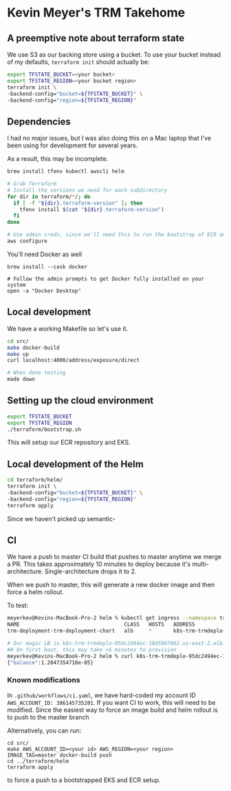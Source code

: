 # Kevin Meyer's TRM Takehome

## A preemptive note about terraform state

We use S3 as our backing store using a bucket. To use your bucket instead of my defaults, `terraform init` should actually be:

```bash
export TFSTATE_BUCKET=<your bucket>
export TFSTATE_REGION=<your bucket region>
terraform init \
-backend-config="bucket=${TFSTATE_BUCKET}" \
-backend-config="region=${TFSTATE_REGION}"
```

## Dependencies

I had no major issues, but I was also doing this on a Mac laptop that I've been using for development for several years.  

As a result, this may be incomplete.  

```bash
brew install tfenv kubectl awscli helm

# Grab Terraform
# Install the versions we need for each subdirectory
for dir in terraform/*/; do
  if [ -f "${dir}.terraform-version" ]; then
    tfenv install $(cat "${dir}.terraform-version")
  fi
done

# Use admin creds, since we'll need this to run the bootstrap of ECR and EKS
aws configure
```

You'll need Docker as well

```shell
brew install --cask docker

# Follow the admin prompts to get Docker fully installed on your system
open -a "Docker Desktop"
```

## Local development

We have a working Makefile so let's use it.  

```bash
cd src/
make docker-build
make up
curl localhost:4000/address/exposure/direct

# When done testing
made down
```

## Setting up the cloud environment

```bash
export TFSTATE_BUCKET
export TFSTATE_REGION
./terraform/bootstrap.sh
```

This will setup our ECR repository and EKS.  

## Local development of the Helm

```bash
cd terraform/helm/
terraform init \
-backend-config="bucket=${TFSTATE_BUCKET}" \
-backend-config="region=${TFSTATE_REGION}"
terraform apply
```

Since we haven't picked up semantic-

## CI

We have a push to master CI build that pushes to master anytime we merge a PR.  This takes approximately 10 minutes to deploy because it's multi-architecture.  Single-architecture drops it to 2. 

When we push to master, this will generate a new docker image and then force a helm rollout.  

To test: 

```bash
meyerkev@Kevins-MacBook-Pro-2 helm % kubectl get ingress --namespace trm
NAME                                  CLASS   HOSTS   ADDRESS                                                              PORTS   AGE
trm-deployment-trm-deployment-chart   alb     *       k8s-trm-trmdeplo-95dc2494ec-1845807862.us-east-2.elb.amazonaws.com   80      143m

# Our magic LB is k8s-trm-trmdeplo-95dc2494ec-1845807862.us-east-2.elb.amazonaws.com
## On first boot, this may take <5 minutes to provision
meyerkev@Kevins-MacBook-Pro-2 helm % curl k8s-trm-trmdeplo-95dc2494ec-1845807862.us-east-2.elb.amazonaws.com/address/balance/0xc94770007dda54cF92009BFF0dE90c06F603a09f
{"balance":1.2047354718e-05}
```

### Known modifications

In `.github/workflows/ci.yaml`, we have hard-coded my account ID `AWS_ACCOUNT_ID: 386145735201`.  If you want CI to work, this will need to be modified.  Since the easiest way to force an image build and helm rollout is to push to the master branch

Alternatively, you can run:

```
cd src/
make AWS_ACCOUNT_ID=<your id> AWS_REGION=<your region> IMAGE_TAG=master docker-build push
cd ../terraform/helm
terraform apply
```

to force a push to a bootstrapped EKS and ECR setup.  




